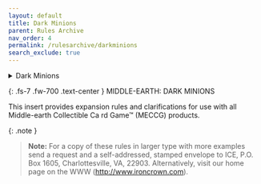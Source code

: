 ```yaml
---
layout: default
title: Dark Minions
parent: Rules Archive
nav_order: 4
permalink: /rulesarchive/darkminions
search_exclude: true
---
```


<details markdown="block">
  <summary>
   Dark Minions
  </summary>
  {: .text-alpha }
- TOC
{:toc}
</details>

{: .fs-7 .fw-700 .text-center }
MIDDLE-EARTH: DARK MINIONS

This insert provides expansion rules and clarifications for use with all Middle-earth Collectible Ca rd Game™ (MECCG) products.

{: .note }
> **Note:** For a copy of these rules in larger type with more examples send a request and a self-addressed, stamped envelope to ICE, P.O. Box 1605, Charlottesville, VA, 22903. Alternatively, visit our home page on the WWW (http://www.ironcrown.com).

